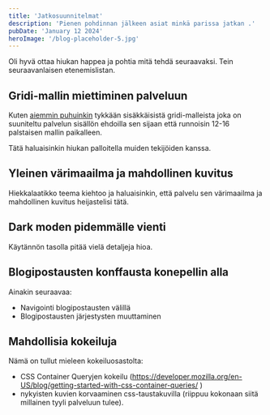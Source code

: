 ```yaml
---
title: 'Jatkosuunnitelmat'
description: 'Pienen pohdinnan jälkeen asiat minkä parissa jatkan .'
pubDate: 'January 12 2024'
heroImage: '/blog-placeholder-5.jpg'
---
```


<p class="intro">Oli hyvä ottaa hiukan happea ja pohtia mitä tehdä seuraavaksi. Tein seuraavanlaisen etenemislistan.

## Gridi-mallin miettiminen palveluun

Kuten <a href="/blog/saitti-inspiraatiota/">aiemmin puhuinkin</a> tykkään sisäkkäisistä gridi-malleista joka on suuniteltu palvelun sisällön ehdoilla sen sijaan että runnoisin 12-16 palstaisen mallin paikalleen.

Tätä haluaisinkin hiukan palloitella muiden tekijöiden kanssa. 

## Yleinen värimaailma ja mahdollinen kuvitus

Hiekkalaatikko teema kiehtoo ja haluaisinkin, että palvelu sen värimaailma ja mahdollinen kuvitus heijastelisi tätä.

## Dark moden pidemmälle vienti

Käytännön tasolla pitää vielä detaljeja hioa.

## Blogipostausten konffausta konepellin alla

Ainakin seuraavaa:

* Navigointi blogipostausten välillä
* Blogipostausten järjestysten muuttaminen

## Mahdollisia kokeiluja

Nämä on tullut mieleen kokeiluosastolta:

* CSS Container Queryjen kokeilu (https://developer.mozilla.org/en-US/blog/getting-started-with-css-container-queries/ )
* nykyisten kuvien korvaaminen css-taustakuvilla (riippuu kokonaan siitä millainen tyyli palveluun tulee). 

